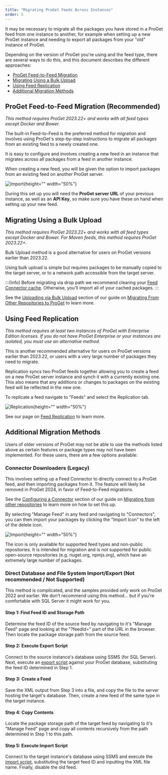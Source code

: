 ```yaml
---
title: "Migrating ProGet Feeds Across Instances"
order: 5
---
```


It may be necessary to migrate all the packages you have stored in a ProGet feed from one instance to another, for example when setting up a new ProGet instance and needing to export all packages from your "old" instance of ProGet.

Depending on the version of ProGet you're using and the feed type, there are several ways to do this, and this document describes the different approaches:

* [ProGet Feed-to-Feed Migration](#proget-feed-to-feed-migration-recommended)
* [Migrating Using a Bulk Upload](#migrating-using-a-bulk-upload)
* [Using Feed Replication](#using-feed-replication)
* [Additional Migration Methods](#additional-migration-methods)

##  ProGet Feed-to-Feed Migration (Recommended)
*This method requires ProGet 2023.22+ and works with all feed types except Docker and Bower.*

The built-in Feed-to-Feed is the preferred method for migration and involves using ProGet's step-by-step instructions to migrate all packages from an existing feed to a newly created one.

It is easy to configure and involves creating a new feed in an instance that migrates across all packages from a feed in another instance.

When creating a new feed, you will be given the option to import packages from an existing feed on another ProGet server.

![Import](/resources/docs/proget-feed-import-windows.png){height="" width="50%"}

During this set up you will need the **ProGet server URL** of your previous instance, as well as an **API Key**, so make sure you have these on hand when setting up your new feed.

## Migrating Using a Bulk Upload
*This method requires ProGet 2023.22+ and works with all feed types except Docker and Bower. For Maven feeds, this method requires ProGet 2023.22+.*

Bulk Upload method is a good alternative for users on ProGet versions earlier than 2023.22.

Using bulk upload is simple but requires packages to be manually copied to the target server, or to a network path accessible from the target server. 

:::(Info)
Before migrating via drop path we recommend clearing your [Feed Connector cache](/docs/proget/feeds/connector-overview#connector-caching?#connector-caching). Otherwise, you'll import all of your cached packages.
:::

See the [Uploading via Bulk Upload](/docs/proget/installation/migrating-to-proget/proget-other-feed-migration#uploading-via-bulk-upload) section of our guide on [Migrating From Other Repositories to ProGet](/docs/proget/installation/migrating-to-proget/proget-other-feed-migration) to learn more.

## Using Feed Replication
*This method requires at least two instances of ProGet with Enterprise Edition licenses. If you do not have ProGet Enterprise or your instances are isolated, you must use an alternative method.*

This is another recommended alternative for users on ProGet versions earlier than 2023.22, or users with a very large number of packages they need to migrate. 

Replication syncs two ProGet feeds together allowing you to create a feed on a new ProGet server instance and synch it with a currently existing one. This also means that any additions or changes to packages on the existing feed will be reflected in the new one.

To replicate a feed navigate to "Feeds" and select the Replication tab.

![Replication](/resources/docs/proget-feed-replication.png){height="" width="50%"}

See our page on [Feed Replication](/docs/proget/replication-feed-mirroring/proget-advanced-feed-replication) to learn more.

## Additional Migration Methods

Users of older versions of ProGet may not be able to use the methods listed above as certain features or package types may not have been implemented. For these users, there are a few options available:

### Connector Downloaders (Legacy)

This involves setting up a Feed Connector to directly connect to a ProGet feed, and then importing packages from it. The feature will likely be removed in ProGet 2024, in favor of Feed-to-Feed migrations.

See the [Configuring a Connector](/docs/proget/installation/migrating-to-proget/proget-other-feed-migration#configuring-a-connector) section of our guide on [Migrating from other repositories](/docs/proget/installation/migrating-to-proget/proget-other-feed-migration) to learn more on how to set this up.

By selecting "Manage Feed" in any feed and navigating to "Connectors", you can then import your packages by clicking the "Import Icon" to the left of the delete icon.

![Import](/resources/docs/proget-connector-import.png){height="" width="50%"}

The icon is only available for supported feed types and non-public repositories. It is intended for migration and is not supported for public open-source repositories (e.g. nuget.org, npmjs.org), which have an extremely large number of packages.

### Direct Database and File System Import/Export (Not recommended / Not Supported)

This method is complicated, and the samples provided only work on ProGet 2022 and earlier. We don't recommend using this method... but if you're comfortable with SQL Server it might work for you.

#### Step 1: Find Feed ID and Storage Path

Determine the feed ID of the source feed by navigating to it's "Manage Feed" page and looking at the "?feedId=" part of the URL in the browser. Then locate the package storage path from the source feed.

#### Step 2: Execute Export Script

Connect to the source instance's database using SSMS (for SQL Server). Next, execute an [export script](https://gist.github.com/inedo-builds/3bfdf846fb78fdf5ecd03d736682679f) against your ProGet database, substituting the feed ID determined in Step 1.

#### Step 3: Create a Feed

Save the XML output from Step 3 into a file, and copy the file to the server hosting the target's database. Then, create a new feed of the same type in the target instance.

#### Step 4: Copy Contents

Locate the package storage path of the target feed by navigating to it's "Manage Feed" page and copy all contents recursively from the path determined in Step 1 to this path.

#### Step 5: Execute Import Script

Connect to the target instance's database using SSMS and execute the [import script](https://gist.github.com/inedo-builds/80486de84fd413313d54eb80edb821bf), substituting the target feed ID and inputting the XML file name. Finally, disable the old feed.